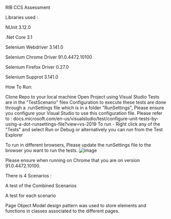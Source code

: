 RIB CCS Assessment

Libraries used :

NUnit 3.12.0

.Net Core 3.1

Selenium Webdriver 3.141.0

Selenium Chrome Driver 91.0.4472.10100

Selenium Firefox Driver 0.27.0

Selenium Supprot 3.141.0

How To Run:

Clone Repo to your local machine
Open Project using Visual Studio
Tests are in the "TestScenario" files
Configuration to execute these tests are done through a .runSettings file which is in a folder "RunSettings", Please ensure you configure your Visual Studio to use this configuration file. Please refer to : docs.microsoft.com/en-us/visualstudio/test/configure-unit-tests-by-using-a-dot-runsettings-file?view=vs-2019
To run - Right click any of the "Tests" and select Run or Debug or alternatively you can run from the Test Explorer

To run in different browsers, Please update the runSettings file to the browser you want to run the tests.
![image](https://user-images.githubusercontent.com/35298568/124541666-31c23e80-de22-11eb-8bad-fd8208ba23de.png)

Please ensure when running on Chrome that you are on version 91.0.4472.10100.


There is 4 Scenarios :

A test of the Combined Scenarios

A test for each scenario

Page Object Model design pattern was used to store elements and functions in classes associated to the different pages.
